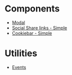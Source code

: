 # Components
* [Modal](/components/modal/README.md)
* [Social Share links - Simple](/utilities/social-share-links/simple/README.md)
* [Cookiebar - Simple](/utilities/cookiebar/simple/README.md)

# Utilities
* [Events](/utilities/events/README.md)
